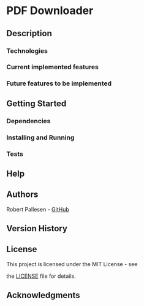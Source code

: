 # PDF Downloader

## Description

### Technologies

### Current implemented features

### Future features to be implemented

## Getting Started

### Dependencies

### Installing and Running

### Tests

## Help

## Authors

Robert Pallesen - [GitHub](github.com/SirBobbert)

## Version History

## License

This project is licensed under the MIT License - see

the [LICENSE](https://github.com/SirBobbert/PDF_DOWNLOADER/blob/main/LICENSE) file for details.

## Acknowledgments
